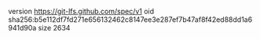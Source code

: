 version https://git-lfs.github.com/spec/v1
oid sha256:b5e112df7fd271e656132462c8147ee3e287ef7b47af8f42ed88dd1a6941d90a
size 2634
